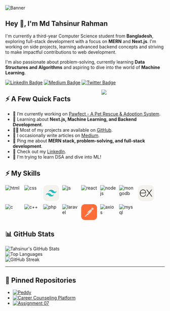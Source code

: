 ![Banner](https://via.placeholder.com/1500x400?text=Welcome+to+My+GitHub+Profile)

<h2>Hey 👋, I'm Md Tahsinur Rahman</h2>  
<p>I'm currently a third-year Computer Science student from <strong>Bangladesh</strong>, exploring full-stack development with a focus on <strong>MERN</strong> and <strong>Next.js</strong>. I'm working on side projects, learning advanced backend concepts and striving to make impactful contributions to web development.</p>  
<p>I'm also passionate about problem-solving, currently learning <strong>Data Structures and Algorithms</strong> and aspiring to dive into the world of <strong>Machine Learning</strong>.</p>  
<p><a href="https://www.linkedin.com/in/md-tahsinur-rahman-539066302/"><img src="https://img.shields.io/badge/tahsin.me-0077B5?style=flat-square&logo=LinkedIn&logoColor=white" alt="LinkedIn Badge"></a> <a href="https://medium.com/@mdtahsinurrahman1210"><img src="https://img.shields.io/badge/@tahsin-14c767?style=flat-square&logo=Medium&logoColor=white" alt="Medium Badge"></a> <a href="https://x.com/Tahsin_1202"><img src="https://img.shields.io/badge/tahsin.x-1DA1F2?style=flat-square&logo=Twitter&logoColor=white" alt="Twitter Badge"></a></p>  

<img align="right" width="200" src="https://media3.giphy.com/media/v1.Y2lkPTc5MGI3NjExMWRwcGhsZWZjZ2ZrcTAwYXB6dDVvYnRyYWM0cmVlN2c5Mzlod3Q5cSZlcD12MV9pbnRlcm5hbF9naWZfYnlfaWQmY3Q9Zw/elrFAUtV7ZOH7TSPhF/giphy.gif" />  
<h2>⚡️ A Few Quick Facts</h2>  
<ul>  
  <li>🔭 I’m currently working on <a href="https://github.com/MDTAHSINURRAHMAN/systemPawfect">Pawfect - A Pet Rescue & Adoption System</a>.</li>  
  <li>🧐 Learning about <strong>Next.js, Machine Learning, and Backend Development</strong>.</li>  
  <li>👨‍💻 Most of my projects are available on <a href="https://github.com/MDTAHSINURRAHMAN/">GitHub</a>.</li>  
  <li>📝 I occasionally write articles on <a href="https://medium.com/@mdtahsinurrahman1210">Medium</a>.</li>  
  <li>💬 Ping me about <strong>MERN stack, problem-solving, and full-stack development</strong>.</li>  
  <li>📙 Check out my <a href="https://www.linkedin.com/in/md-tahsinur-rahman-539066302/">LinkedIn</a>.</li>  
  <li>🎉 I'm trying to learn DSA and dive into ML!</li>  
</ul>

<h2>⚡️ My Skills</h2> 
<p align="left" style="display: flex; flex-wrap: wrap; gap: 10px;">
  <img src="https://github.com/yurijserrano/Github-Profile-Readme-Logos/blob/master/others/html.svg" alt="html" width="50" height="50" />
  <img src="https://github.com/yurijserrano/Github-Profile-Readme-Logos/blob/master/others/css.svg" alt="css" width="50" height="50" />
  <img src="https://github.com/tandpfun/skill-icons/blob/main/icons/TailwindCSS-Light.svg" alt="tailwindcss" width="50" height="50" />
  <img src="https://github.com/yurijserrano/Github-Profile-Readme-Logos/blob/master/programming%20languages/javascript.svg" alt="js" width="50" height="50-" />
  <img src="https://github.com/yurijserrano/Github-Profile-Readme-Logos/blob/master/frameworks/react.svg" alt="react" width="50" height="50" />
  <img src="https://github.com/yurijserrano/Github-Profile-Readme-Logos/blob/master/frameworks/nodejs.svg" alt="nodejs" width="50" height="50" />
  <img src="https://github.com/yurijserrano/Github-Profile-Readme-Logos/blob/master/databases/mongodb.svg" alt="mongodb" width="50" height="50" />
  <img src="https://github.com/tandpfun/skill-icons/blob/main/icons/ExpressJS-Light.svg" alt="expressjs" width="50" height="50" />
  <img src="https://github.com/yurijserrano/Github-Profile-Readme-Logos/blob/master/programming%20languages/c.svg" alt="c" width="50" height="50" />
  <img src="https://github.com/yurijserrano/Github-Profile-Readme-Logos/blob/master/programming%20languages/c%2B%2B.svg" alt="c++" width="50" height="50" />
  <img src="https://github.com/yurijserrano/Github-Profile-Readme-Logos/blob/master/programming%20languages/php.png" alt="php" width="50" height="50" />
  <img src="https://github.com/yurijserrano/Github-Profile-Readme-Logos/blob/master/frameworks/laravel.svg" alt="laravel" width="50" height="50" />
  <img src="https://github.com/tandpfun/skill-icons/blob/main/icons/Postman.svg" alt="postman" width="50" height="50" />
  <img src="https://user-images.githubusercontent.com/8939680/57233882-20344080-6fe5-11e9-9086-d20a955bed59.png" alt="axios" width="50" height="50" />
  <img src="https://github.com/yurijserrano/Github-Profile-Readme-Logos/blob/master/databases/mysql.svg" alt="mysql" width="50" height="50" />
</p>

## 📊 GitHub Stats  

![Tahsinur's GitHub Stats](https://github-readme-stats.vercel.app/api?username=MDTAHSINURRAHMAN&show_icons=true)  
![Top Languages](https://github-readme-stats.vercel.app/api/top-langs/?username=MDTAHSINURRAHMAN&layout=compact)  
![GitHub Streak](https://github-readme-streak-stats.herokuapp.com/?user=MDTAHSINURRAHMAN)

  

---

## 📌 Pinned Repositories  
- [![Peddy](https://img.shields.io/badge/-Peddy-orange?logo=github)](https://github.com/YourUsername/Peddy)  
- [![Career Counseling Platform](https://img.shields.io/badge/-Career_Counseling-blue)](https://github.com/YourUsername/CareerCounselingPlatform)  
- [![Assignment 07](https://img.shields.io/badge/-Assignment_07-green)](https://github.com/YourUsername/Assignment_07)  
